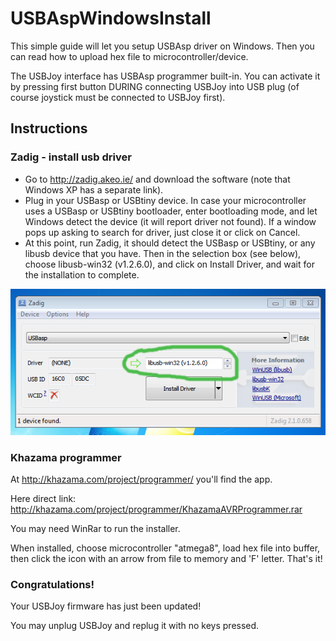 # USBAspWindowsInstall
This simple guide will let you setup USBAsp driver on Windows. Then you can read how to upload hex file to microcontroller/device.

The USBJoy interface has USBAsp programmer built-in. You can activate it by pressing first button DURING connecting USBJoy into USB plug (of course joystick must be connected to USBJoy first).

## Instructions
### Zadig - install usb driver
- Go to http://zadig.akeo.ie/ and download the software (note that Windows XP has a separate link).
- Plug in your USBasp or USBtiny device. In case your microcontroller uses a USBasp or USBtiny bootloader, enter bootloading mode, and let Windows detect the device (it will report driver not found). If a window pops up asking to search for driver, just close it or click on Cancel.
- At this point, run Zadig, it should detect the USBasp or USBtiny, or any libusb device that you have. Then in the selection box (see below), choose libusb-win32 (v1.2.6.0), and click on Install Driver, and wait for the installation to complete.

![Zadig screenshot](/pics/zadig_srceenshot.png)

### Khazama programmer
At http://khazama.com/project/programmer/ you'll find the app.

Here direct link: http://khazama.com/project/programmer/KhazamaAVRProgrammer.rar

You may need WinRar to run the installer.

When installed, choose microcontroller "atmega8", load hex file into buffer, then click the icon with an arrow from file to memory and 'F' letter. That's it!

### Congratulations!

Your USBJoy firmware has just been updated!

You may unplug USBJoy and replug it with no keys pressed.
